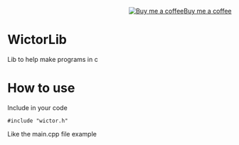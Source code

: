 <p align="right"><a target="_blank" href="https://www.buymeacoffee.com/tgTlPhj"><img src="https://www.buymeacoffee.com/assets/img/BMC-btn-logo.svg" alt="Buy me a coffee">Buy me a coffee</a></p>

# WictorLib

Lib to help make programs in c

# How to use

Include in your code 

    #include "wictor.h"
	
Like the main.cpp file example
